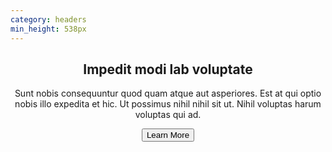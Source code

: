 ```yaml
---
category: headers
min_height: 538px
---
```


<header class="bg-gray-900">
  <div class="container mx-auto px-8">
    <div class="py-16 md:max-w-lg md:py-32">
      <h2 class="text-4xl font-serif font-bold tracking-wide text-gray-200 leading-none mb-8 md:text-5xl">
        Impedit modi lab voluptate
      </h2>
      <p class="text-gray-500 mb-8 tracking-wide">
        Sunt nobis consequuntur quod quam atque aut asperiores. Est at qui optio nobis illo
        expedita et hic. Ut possimus
        nihil nihil sit ut. Nihil voluptas harum voluptas qui ad.
      </p>
      <div>
        <button class="py-3 px-16 bg-{primary}-500 hover:bg-{primary}-600 capitalize text-white rounded-full tracking-wider">
          Learn More
        </button>
      </div>
    </div>
  </div>
</header>
